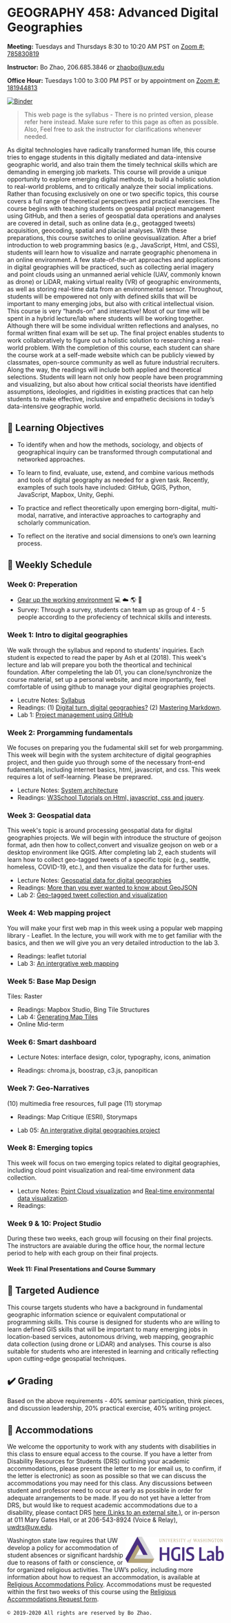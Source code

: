 # GEOGRAPHY 458: Advanced Digital Geographies

**Meeting:** Tuesdays and Thursdays 8:30 to 10:20 AM PST on [Zoom #: 785830819](https://washington.zoom.us/j/785830819)

**Instructor:** Bo Zhao, 206.685.3846 or zhaobo@uw.edu

**Office Hour:** Tuesdays 1:00 to 3:00 PM PST or by appointment on [Zoom #: 181944813](https://washington.zoom.us/j/181944813)

[![Binder](https://mybinder.org/badge_logo.svg)](https://mybinder.org/v2/gh/jakobzhao/geog458.git/master)

> This web page is the syllabus - There is no printed version, please refer here instead. Make sure refer to this page as often as possible. Also, Feel free to ask the instructor for clarifications whenever needed.

As digital technologies have radically transformed human life, this course tries to engage students in this digitally mediated and data-intensive geographic world, and also train them the timely technical skills which are demanding in emerging job markets. This course will provide a unique opportunity to explore emerging digital methods, to build a holistic solution to real-world problems, and to critically analyze their social implications. Rather than focusing exclusively on one or two specific topics, this course covers a full range of theoretical perspectives and practical exercises. The course begins with teaching students on geospatial project management using GitHub, and then a series of geospatial data operations and analyses are covered in detail, such as online data (e.g., geotagged tweets) acquisition, geocoding, spatial and placial analyses. With these preparations, this course switches to online geovisualization. After a brief introduction to web programming basics (e.g., JavaScript, Html, and CSS), students will learn how to visualize and narrate geographic phenomena in an online environment. A few state-of-the-art approaches and applications in digital geographies will be practiced, such as collecting aerial imagery and point clouds using an unmanned aerial vehicle (UAV, commonly known as drone) or LiDAR, making virtual reality (VR) of geographic environments, as well as storing real-time data from an environmental sensor. Throughout, students will be empowered not only with defined skills that will be important to many emerging jobs, but also with critical intellectual vision. This course is very “hands-on” and interactive! Most of our time will be spent in a hybrid lecture/lab where students will be working together. Although there will be some individual written reflections and analyses, no formal written final exam will be set up. The final project enables students to work collaboratively to figure out a holistic solution to researching a real-world problem. With the completion of this course, each student can share the course work at a self-made website which can be publicly viewed by classmates, open-source community as well as future industrial recruiters. Along the way, the readings will include both applied and theoretical selections. Students will learn not only how people have been programming and visualizing, but also about how critical social theorists have identified assumptions, ideologies, and rigidities in existing practices that can help students to make effective, inclusive and empathetic decisions in today’s data-intensive geographic world.

## :flags: Learning Objectives

- To identify when and how the methods, sociology, and objects of geographical inquiry can be transformed through computational and networked approaches.

-	To learn to find, evaluate, use, extend, and combine various methods and tools of digital geography as needed for a given task. Recently, examples of such tools have included: GitHub, QGIS, Python, JavaScript, Mapbox, Unity, Gephi.

- To practice and reflect theoretically upon emerging born-digital, multi-modal, narrative, and interactive approaches to cartography and scholarly communication.

-	To reflect on the iterative and social dimensions to one’s own learning process.

## :calendar: Weekly Schedule

### Week 0: Preperation

- [Gear up the working environment](assets/gearup.md) :computer: :cloud: :earth_americas: :beer:
- Survey: Through a survey, students can team up as group of 4 - 5 people according to the profeciency of technical skills and interests.

### Week 1: Intro to digital geographies

We walk through the syllabus and repond to students' inquiries. Each student is expected to read the paper by Ash et al (2018). This week's lecture and lab will prepare you both the theortical and techinical foundation. After compeleting the lab 01, you can clone/synchronize the course material, set up a personal website, and more importantly, feel comfortable of using github to manage your digital geographies projects.

- Lecutre Notes: [Syllabus](readme.md)
- Readings: (1) [Digital turn, digital geographies?](https://drive.google.com/open?id=14HybNKsIik6oqefSpd-wAsKBF5lScwT_) (2) [Mastering Markdown](https://guides.github.com/features/mastering-markdown/).
- Lab 1: [Project management using GitHub](labs/lab01)

### Week 2: Prorgamming fundamentals

We focuses on preparing you the fudamental skill set for web prorgamming. This week will begin with the system architecture of digital geographies project, and then guide yuo through some of the necessary front-end fudamentals, including internet basics, html, javascript, and css. This week requires a lot of self-learning. Please be preprared.

- Lecture Notes: [System architecture](week02/readme.md)
- Readings: [W3School Tutorials on Html, javascript, css and jquery](weeks/week02/readings.md).

### Week 3: Geospatial data

This week's topic is around processing geospatial data for digital geographies projects. We will begin with introduce the structure of geojson format, adn then how to collect,convert and visualize geojson on web or a desktop environment like QGIS. After completing lab 2, each students will learn how to collect geo-tagged tweets of a specific topic (e.g., seattle, homeless, COVID-19, etc.), and then visualize the data for further uses.

- Lecture Notes: [Geospatial data for digital geographies](week03/readme.md)
- Readings: [More than you ever wanted to know about GeoJSON](week03/assets/geojson.pdf)
- Lab 2: [Geo-tagged tweet collection and visualization](labs/lab02)

### Week 4: Web mapping project

You will make your first web map in this week using a popular web mapping library - Leaflet. In the lecture, you will work with me to get familiar with the basics, and then we will give you an very detailed introduction to the lab 3.

- Readings: leaflet tutorial
- Lab 3: [An intergrative web mapping](labs/lab03)

### Week 5: Base Map Design

Tiles: Raster

- Readings: Mapbox Studio, Bing Tile Structures
- Lab 4: [Generating Map Tiles](labs/lab04)
- Online Mid-term

### Week 6: Smart dashboard

 - Lecture Notes: interface design, color, typography, icons, animation

- Readings:  chroma.js, boostrap, c3.js, panopitican

### Week 7: Geo-Narratives

(10)  multimedia free resources, full page
(11)  storymap

- Readings: Map Critique (ESRI), Storymaps

- Lab 05: [An intergrative digital geographies project](labs/lab05)

### Week 8: Emerging topics

This week will focus on two emerging topics related to digital geographies, including cloud point visualization and real-time environment data collection.

- Lecture Notes: [Point Cloud visualization]() and [Real-time environmental data visualization]().
- Readings:

### Week 9 & 10: Project Studio

During these two weeks, each group will focusing on their final projects. The instructors are avaiable during the office hour, the normal lecture period to help with each group on their final projects.

#### Week 11: Final Presentations and Course Summary



## :two_men_holding_hands: Targeted Audience

This course targets students who have a background in fundamental geographic information science or equivalent computational or programming skills. This course is designed for students who are willing to learn defined GIS skills that will be important to many emerging jobs in location-based services, autonomous driving, web mapping, geographic data collection (using drone or LiDAR) and analyses. This course is also suitable for students who are interested in learning and critically reflecting upon cutting-edge geospatial techniques.

## :heavy_check_mark: Grading

Based on the above requirements - 40% seminar participation, think pieces, and discussion leadership, 20% practical exercise, 40% writing project.

## :love_letter: Accommodations

We welcome the opportunity to work with any students with disabilities in this class to ensure equal access to the course. If you have a letter from Disability Resources for Students (DRS) outlining your academic accommodations, please present the letter to me (or email us, to confirm, if the letter is electronic) as soon as possible so that we can discuss the accommodations you may need for this class. Any discussions between student and professor need to occur as early as possible in order for adequate arrangements to be made. If you do not yet have a letter from DRS, but would like to request academic accommodations due to a disability, please contact DRS [here (Links to an external site.)](https://depts.washington.edu/uwdrs/), or in-person at 011 Mary Gates Hall, or at 206-543-8924 (Voice & Relay), [uwdrs@uw.edu](mailto:uwdrs@uw.edu).

<a href="https://hgis.uw.edu"><img src="img/logo.png" align="right" width="230px" target="_blank" /></a> Washington state law requires that UW develop a policy for accommodation of student absences or significant hardship due to reasons of faith or conscience, or for organized religious activities. The UW’s policy, including more information about how to request an accommodation, is available at [Religious Accommodations Policy](https://registrar.washington.edu/staffandfaculty/religious-accommodations-policy/). Accommodations must be requested within the first two weeks of this course using the [Religious Accommodations Request form](https://https:/registrar.washington.edu/students/religious-accommodations-request/).

`© 2019-2020 All rights are reserved by Bo Zhao.`
